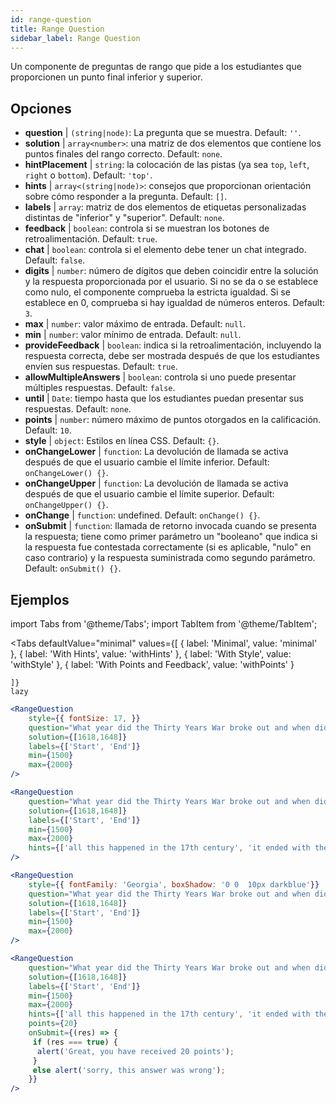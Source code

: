 ```yaml
---
id: range-question
title: Range Question
sidebar_label: Range Question
---
```


Un componente de preguntas de rango que pide a los estudiantes que proporcionen un punto final inferior y superior.

## Opciones

* __question__ | `(string|node)`: La pregunta que se muestra. Default: `''`.
* __solution__ | `array<number>`: una matriz de dos elementos que contiene los puntos finales del rango correcto. Default: `none`.
* __hintPlacement__ | `string`: la colocación de las pistas (ya sea `top`, `left`, `right` o `bottom`). Default: `'top'`.
* __hints__ | `array<(string|node)>`: consejos que proporcionan orientación sobre cómo responder a la pregunta. Default: `[]`.
* __labels__ | `array`: matriz de dos elementos de etiquetas personalizadas distintas de "inferior" y "superior". Default: `none`.
* __feedback__ | `boolean`: controla si se muestran los botones de retroalimentación. Default: `true`.
* __chat__ | `boolean`: controla si el elemento debe tener un chat integrado. Default: `false`.
* __digits__ | `number`: número de dígitos que deben coincidir entre la solución y la respuesta proporcionada por el usuario. Si no se da o se establece como nulo, el componente comprueba la estricta igualdad. Si se establece en 0, comprueba si hay igualdad de números enteros. Default: `3`.
* __max__ | `number`: valor máximo de entrada. Default: `null`.
* __min__ | `number`: valor mínimo de entrada. Default: `null`.
* __provideFeedback__ | `boolean`: indica si la retroalimentación, incluyendo la respuesta correcta, debe ser mostrada después de que los estudiantes envíen sus respuestas. Default: `true`.
* __allowMultipleAnswers__ | `boolean`: controla si uno puede presentar múltiples respuestas. Default: `false`.
* __until__ | `Date`: tiempo hasta que los estudiantes puedan presentar sus respuestas. Default: `none`.
* __points__ | `number`: número máximo de puntos otorgados en la calificación. Default: `10`.
* __style__ | `object`: Estilos en línea CSS. Default: `{}`.
* __onChangeLower__ | `function`: La devolución de llamada se activa después de que el usuario cambie el límite inferior. Default: `onChangeLower() {}`.
* __onChangeUpper__ | `function`: La devolución de llamada se activa después de que el usuario cambie el límite superior. Default: `onChangeUpper() {}`.
* __onChange__ | `function`: undefined. Default: `onChange() {}`.
* __onSubmit__ | `function`: llamada de retorno invocada cuando se presenta la respuesta; tiene como primer parámetro un "booleano" que indica si la respuesta fue contestada correctamente (si es aplicable, "nulo" en caso contrario) y la respuesta suministrada como segundo parámetro. Default: `onSubmit() {}`.


## Ejemplos

import Tabs from '@theme/Tabs';
import TabItem from '@theme/TabItem';

<Tabs
    defaultValue="minimal"
    values={[
        { label: 'Minimal', value: 'minimal' },
        { label: 'With Hints', value: 'withHints' },
        { label: 'With Style', value: 'withStyle' },
        { label: 'With Points and Feedback', value: 'withPoints' }
        
    ]}
    lazy
>

<TabItem value="minimal">

```jsx live
<RangeQuestion
    style={{ fontSize: 17, }}
    question="What year did the Thirty Years War broke out and when did it?"
    solution={[1618,1648]}
    labels={['Start', 'End']}
    min={1500}
    max={2000}
/>
```

</TabItem>

<TabItem value="withHints">

```jsx live
<RangeQuestion
    question="What year did the Thirty Years War broke out and when did it?"
    solution={[1618,1648]}
    labels={['Start', 'End']}
    min={1500}
    max={2000}
    hints={['all this happened in the 17th century', 'it ended with the Peace of Westphalia in 1648']}
/>
```

</TabItem>

<TabItem value="withStyle">

```jsx live
<RangeQuestion
    style={{ fontFamily: 'Georgia', boxShadow: '0 0  10px darkblue'}}
    question="What year did the Thirty Years War broke out and when did it?"
    solution={[1618,1648]}
    labels={['Start', 'End']}
    min={1500}
    max={2000}
/>
```

</TabItem>

<TabItem value="withPoints">

```jsx live
<RangeQuestion
    question="What year did the Thirty Years War broke out and when did it?"
    solution={[1618,1648]}
    labels={['Start', 'End']}
    min={1500}
    max={2000}
    hints={['all this happened in the 17th century', 'it ended with the Peace of Westphalia in 1648']}
    points={20}
    onSubmit={(res) => {
     if (res === true) {
      alert('Great, you have received 20 points');
     }
     else alert('sorry, this answer was wrong');
    }}
/>
```

</TabItem>

</Tabs>
